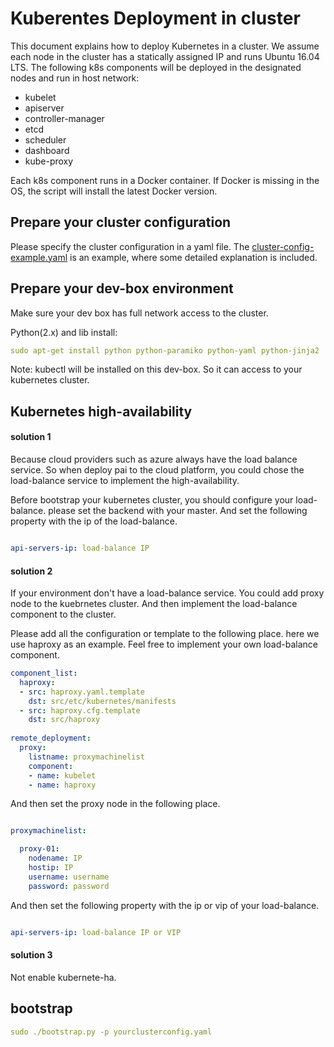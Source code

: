 <!--
  Copyright (c) Microsoft Corporation
  All rights reserved.

  MIT License

  Permission is hereby granted, free of charge, to any person obtaining a copy of this software and associated
  documentation files (the "Software"), to deal in the Software without restriction, including without limitation
  the rights to use, copy, modify, merge, publish, distribute, sublicense, and/or sell copies of the Software, and
  to permit persons to whom the Software is furnished to do so, subject to the following conditions:
  The above copyright notice and this permission notice shall be included in all copies or substantial portions of the Software.

  THE SOFTWARE IS PROVIDED *AS IS*, WITHOUT WARRANTY OF ANY KIND, EXPRESS OR IMPLIED, INCLUDING
  BUT NOT LIMITED TO THE WARRANTIES OF MERCHANTABILITY, FITNESS FOR A PARTICULAR PURPOSE AND
  NONINFRINGEMENT. IN NO EVENT SHALL THE AUTHORS OR COPYRIGHT HOLDERS BE LIABLE FOR ANY CLAIM,
  DAMAGES OR OTHER LIABILITY, WHETHER IN AN ACTION OF CONTRACT, TORT OR OTHERWISE, ARISING FROM,
  OUT OF OR IN CONNECTION WITH THE SOFTWARE OR THE USE OR OTHER DEALINGS IN THE SOFTWARE.
-->

# Kuberentes Deployment in cluster

This document explains how to deploy Kubernetes in a cluster. We assume each node in the cluster has a statically assigned IP and runs Ubuntu 16.04 LTS.
The following k8s components will be deployed in the designated nodes and run in host network:
- kubelet
- apiserver
- controller-manager
- etcd
- scheduler
- dashboard
- kube-proxy 

Each k8s component runs in a Docker container. If Docker is missing in the OS, the script will install the latest Docker version.

## Prepare your cluster configuration

Please specify the cluster configuration in a yaml file. The [cluster-config-example.yaml](./cluster-config-example.yaml) is an example, where some detailed explanation is included.

## Prepare your dev-box environment

Make sure your dev box has full network access to the cluster.

Python(2.x) and lib install:
```yaml
sudo apt-get install python python-paramiko python-yaml python-jinja2
```

Note: kubectl will be installed on this dev-box. So it can access to your kubernetes cluster.

## Kubernetes high-availability 

#### solution 1

Because cloud providers such as azure always have the load balance service. So when deploy pai to the cloud platform, you could chose the load-balance service to implement the high-availability.

Before bootstrap your kubernetes cluster, you should configure your load-balance. please set the backend with your master. And set the following property with the ip of the load-balance.

```yaml

api-servers-ip: load-balance IP

```

#### solution 2

If your environment don't have a load-balance service. You could add proxy node to the kuebrnetes cluster. And then implement the load-balance component to the cluster. 

Please add all the configuration or template to the following place. here we use haproxy as an example. Feel free to implement your own load-balance component.
```yaml
component_list:
  haproxy:
  - src: haproxy.yaml.template
    dst: src/etc/kubernetes/manifests
  - src: haproxy.cfg.template
    dst: src/haproxy
    
remote_deployment:
  proxy:
    listname: proxymachinelist
    component:
    - name: kubelet
    - name: haproxy
``` 

And then set the proxy node in the following place.
```yaml

proxymachinelist:

  proxy-01:
    nodename: IP
    hostip: IP
    username: username
    password: password


```

And then set the following property with the ip or vip of your load-balance.

```yaml

api-servers-ip: load-balance IP or VIP

```

#### solution 3

Not enable kubernete-ha. 


## bootstrap

```yaml
sudo ./bootstrap.py -p yourclusterconfig.yaml
```

